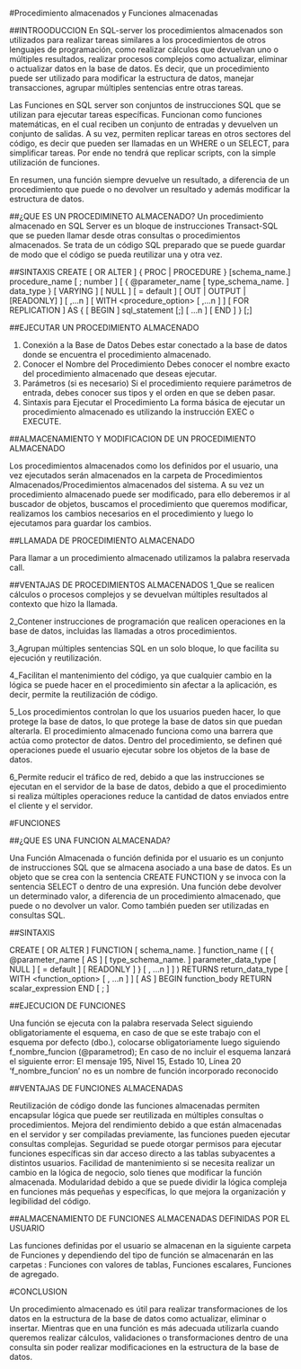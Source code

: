 #Procedimiento almacenados y Funciones almacenadas

##INTROODUCCION
En  SQL-server los procedimientos almacenados son utilizados para realizar tareas similares a los procedimientos de otros lenguajes de programación, como realizar cálculos que devuelvan uno o múltiples resultados, realizar procesos complejos como actualizar, eliminar o actualizar datos en la base de datos. Es decir, que un procedimiento puede ser utilizado para modificar la estructura de datos, manejar transacciones, agrupar múltiples sentencias entre otras tareas.

Las Funciones en SQL server son conjuntos de instrucciones SQL que se utilizan para ejecutar tareas específicas. Funcionan como funciones matemáticas, en el cual reciben un conjunto de entradas y devuelven un conjunto de salidas.
A su vez, permiten replicar tareas en otros sectores del código, es decir que pueden ser llamadas en un WHERE o un SELECT, para simplificar tareas. Por ende no tendrá que replicar scripts, con la simple utilización de funciones.

En resumen, una función siempre devuelve un resultado, a diferencia de un procedimiento que puede o no devolver un resultado y además modificar la estructura de datos.

##¿QUE ES UN PROCEDIMINETO ALMACENADO?
Un procedimiento almacenado en SQL Server es un bloque de instrucciones Transact-SQL que se pueden llamar desde otras consultas o procedimientos almacenados. Se trata de un código SQL preparado que se puede guardar de modo que el código se pueda reutilizar una y otra vez.

##SINTAXIS
CREATE [ OR ALTER ] { PROC | PROCEDURE }
    [schema_name.] procedure_name [ ; number ]
    [ { @parameter_name [ type_schema_name. ] data_type }
        [ VARYING ] [ NULL ] [ = default ] [ OUT | OUTPUT | [READONLY]
    ] [ ,...n ]
[ WITH <procedure_option> [ ,...n ] ]
[ FOR REPLICATION ]
AS { [ BEGIN ] sql_statement [;] [ ...n ] [ END ] }
[;]

##EJECUTAR UN PROCEDIMIENTO ALMACENADO

1.  Conexión a la Base de Datos Debes estar conectado a la base de datos donde se encuentra el procedimiento almacenado.
2. Conocer el Nombre del Procedimiento Debes conocer el nombre exacto del procedimiento almacenado que deseas ejecutar.
3. Parámetros (si es necesario) Si el procedimiento requiere parámetros de entrada, debes conocer sus tipos y el orden en que se deben pasar. 
4. Sintaxis para Ejecutar el Procedimiento La forma básica de ejecutar un procedimiento almacenado es utilizando la instrucción EXEC o EXECUTE.

   
##ALMACENAMIENTO Y MODIFICACION DE UN PROCEDIMIENTO ALMACENADO

Los procedimientos almacenados como los definidos por el usuario, una vez ejecutados serán almacenados en la carpeta de Procedimientos Almacenados/Procedimientos almacenados del sistema. A su vez un procedimiento almacenado puede ser modificado, para ello deberemos ir al buscador de objetos, buscamos el procedimiento que queremos modificar, realizamos los cambios necesarios en el procedimiento y luego lo ejecutamos para guardar los cambios.

##LLAMADA DE PROCEDIMIENTO ALMACENADO

Para llamar a un procedimiento almacenado utilizamos la palabra reservada call.

##VENTAJAS DE PROCEDIMIENTOS ALMACENADOS
1_Que se realicen cálculos o procesos complejos y se devuelvan múltiples resultados al contexto que hizo la llamada. 

2_Contener instrucciones de programación que realicen operaciones en la base de datos, incluidas las llamadas a otros procedimientos.

3_Agrupan múltiples sentencias SQL en un solo bloque, lo que facilita su ejecución y reutilización.

4_Facilitan el mantenimiento del código, ya que cualquier cambio en la lógica se puede hacer en el procedimiento sin afectar a la aplicación, es decir, permite la reutilización de código.

5_Los procedimientos controlan lo que los usuarios pueden hacer, lo que protege la base de datos, lo que protege la base de datos sin que puedan alterarla. El procedimiento almacenado funciona como una barrera que actúa como protector de datos. Dentro del procedimiento, se definen qué operaciones puede el usuario  ejecutar sobre los objetos de la base de datos.

6_Permite reducir el tráfico de red, debido a que las instrucciones se ejecutan en el servidor de la base de datos, debido a que el procedimiento si realiza múltiples operaciones reduce la cantidad de datos enviados entre el cliente y el servidor.

#FUNCIONES

##¿QUE ES UNA FUNCION ALMACENADA?

Una Función Almacenada o función definida por el usuario es un conjunto de instrucciones SQL que se almacena asociado a una base de datos. Es un objeto que se crea con la sentencia CREATE FUNCTION y se invoca con la sentencia SELECT o dentro de una expresión. Una función debe devolver un determinado valor, a diferencia de un procedimiento almacenado, que puede o no devolver un valor. Como también pueden ser utilizadas en consultas SQL.

##SINTAXIS

CREATE [ OR ALTER ] FUNCTION [ schema_name. ] function_name
( [ { @parameter_name [ AS ] [ type_schema_name. ] parameter_data_type [ NULL ]
 [ = default ] [ READONLY ] }
    [ , ...n ]
  ]
)
RETURNS return_data_type
    [ WITH <function_option> [ , ...n ] ]
    [ AS ]
    BEGIN
        function_body
        RETURN scalar_expression
    END
[ ; ]

##EJECUCION DE FUNCIONES

Una función se ejecuta con la palabra reservada Select siguiendo obligatoriamente el esquema, en  caso de que se este trabajo con el esquema por defecto (dbo.), colocarse obligatoriamente luego siguiendo f_nombre_funcion (@parametrod);
En caso de no incluir el esquema lanzará el siguiente error:
El mensaje 195, Nivel 15, Estado 10, Línea 20 ‘f_nombre_funcion’ no es un nombre de función incorporado reconocido

##VENTAJAS DE FUNCIONES ALMACENADAS 

Reutilización de código donde las funciones almacenadas permiten encapsular lógica que puede ser reutilizada en múltiples consultas o procedimientos.
Mejora del rendimiento debido a que están almacenadas en el servidor y ser compiladas previamente, las funciones pueden ejecutar consultas complejas.
Seguridad se puede otorgar permisos para ejecutar funciones específicas sin dar acceso directo a las tablas subyacentes a distintos usuarios. 
Facilidad de mantenimiento si se necesita realizar un cambio en la lógica de negocio, solo tienes que modificar la función almacenada.
Modularidad debido a que se puede dividir la lógica compleja en funciones más pequeñas y específicas, lo que mejora la organización y legibilidad del código.

##ALMACENAMIENTO DE FUNCIONES ALMACENADAS DEFINIDAS POR EL USUARIO

Las funciones definidas por el usuario se almacenan en la siguiente carpeta de Funciones y dependiendo del tipo de función se almacenarán en las carpetas : Funciones con valores de tablas, Funciones escalares, Funciones de agregado.

#CONCLUSION

Un procedimiento almacenado es útil para realizar transformaciones de los datos en la estructura de la base de datos como actualizar, eliminar o insertar. Mientras que en una función es más adecuada utilizarla cuando queremos realizar cálculos, validaciones o transformaciones dentro de una consulta sin poder realizar modificaciones en la estructura de la base de datos.




